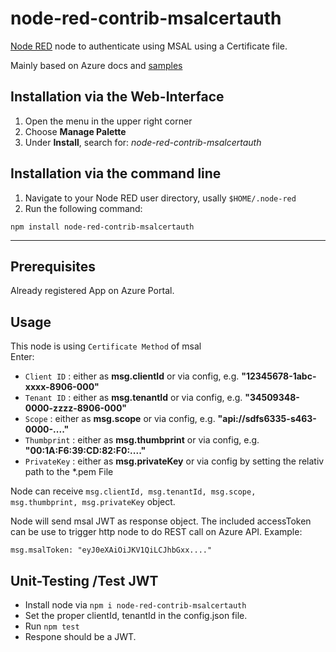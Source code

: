 # node-red-contrib-msalcertauth

[Node RED](https://nodered.org) node to authenticate using MSAL using a Certificate file.  

Mainly based on Azure docs and [samples](https://github.com/Azure-Samples/ms-identity-node/)  

## Installation via the Web-Interface

1. Open the menu in the upper right corner  
2. Choose **Manage Palette**  
3. Under **Install**, search for: *node-red-contrib-msalcertauth*  

## Installation via the command line

1. Navigate to your Node RED user directory, usally `$HOME/.node-red`  
2. Run the following command:  

```shell
npm install node-red-contrib-msalcertauth
```

---

## Prerequisites

Already registered App on Azure Portal.

## Usage

This node is using `Certificate Method` of msal  
Enter:

- `Client ID` :  either as **msg.clientId**  or via config, e.g. **"12345678-1abc-xxxx-8906-000"** 
- `Tenant ID` :  either as **msg.tenantId**  or via config, e.g. **"34509348-0000-zzzz-8906-000"** 
- `Scope` : either as **msg.scope**  or via config, e.g. **"api://sdfs6335-s463-0000-...."** 
- `Thumbprint` :  either as **msg.thumbprint**  or via config, e.g. **"00:1A:F6:39:CD:82:F0:...."** 
- `PrivateKey` :  either as **msg.privateKey**  or via config by setting the relativ path to the *.pem File
 
     


Node can receive `msg.clientId, msg.tenantId, msg.scope, msg.thumbprint, msg.privateKey` object.  

Node will send msal JWT as response object. The included accessToken can be use to trigger http node to do REST call on Azure API. Example:

`msg.msalToken: "eyJ0eXAiOiJKV1QiLCJhbGxx...."`

## Unit-Testing /Test JWT 

- Install node via `npm i node-red-contrib-msalcertauth`
- Set the proper clientId, tenantId in the config.json file. 
- Run `npm test`
- Respone should be a JWT.